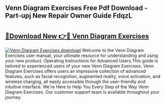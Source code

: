 ## Venn Diagram Exercises Free Pdf Download - Part-upj New Repair Owner Guide FdqzL

# <h2><a href="http://dfp1rp.blite.top/?on=Venn+Diagram+Exercises">🔗Download New 👉🔴 Venn Diagram Exercises</a></h2>

[![Venn Diagram Exercises download](https://i.imgur.com/lujVjoI.png)](http://dfp1rp.blite.top/?on=Venn+Diagram+Exercises)
Welcome to the Venn Diagram Exercises user manual, your ultimate resource for understanding and using your new product. Operating Instructions for Advanced Users This guide is tailored to experienced users of your new Venn Diagram Exercises. Venn Diagram Exercises offers users an impressive collection of advanced features, such as facial recognition, augmented reality, voice activation, and wireless charging, all easily accessible through the user-friendly and intuitive interface. We're Here to Help You Every Step of the Way Venn Diagram Exercises. Our customer support team is available throughout your journey.
